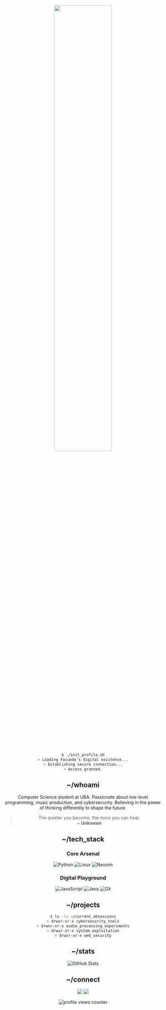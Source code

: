 <!-- Banner -->
<div align="center">
<img src="https://w.wallhaven.cc/full/ex/wallhaven-exkqk8.jpg" width="60%" />
</div>

<!-- Terminal Interface -->
<div align="center">

```bash
$ ./init_profile.sh
> Loading Facundo’s digital existence...
> Establishing secure connection...
> Access granted.
```

</div>

<!-- About Me Section -->
<div align="center">

## ~/whoami

</div>

<div align="center">

Computer Science student at UBA. Passionate about low-level programming, music production, and cybersecurity. Believing in the power of thinking differently to shape the future.<br>

> The quieter you become, the more you can hear.<br>
> ~ **Unknown**

</div>

<!-- Tech Stack -->
<div align="center">

## ~/tech_stack

</div>

<div align="center">

### Core Arsenal
![Python](https://skillicons.dev/icons?i=python&theme=dark)
![Linux](https://skillicons.dev/icons?i=linux&theme=dark)
![Neovim](https://skillicons.dev/icons?i=neovim&theme=dark)

### Digital Playground
![JavaScript](https://skillicons.dev/icons?i=javascript&theme=dark)
![Java](https://skillicons.dev/icons?i=java&theme=dark)
![Git](https://skillicons.dev/icons?i=git&theme=dark)

</div>

<!-- Current Projects -->
<div align="center">

## ~/projects

</div>

<div align="center">

```bash
$ ls -la ~/current_obsessions
> drwxr-xr-x cybersecurity_tools
> drwxr-xr-x audio_processing_experiments
> drwxr-xr-x system_exploitation
> drwxr-xr-x web_security
```

</div>

<!-- GitHub Stats -->
<div align="center">

## ~/stats

![GitHub Stats](https://github-readme-stats.vercel.app/api?username=faculaut&show_icons=true&theme=radical)
</div>

<!-- Social -->
<div align="center">

## ~/connect

[<img src="https://img.shields.io/badge/Twitter-1DA1F2?style=for-the-badge&logo=twitter&logoColor=white"/>](https://x.com/faculaut)
[<img src="https://img.shields.io/badge/LinkedIn-0077B5?style=for-the-badge&logo=linkedin&logoColor=white"/>](https://www.linkedin.com/in/faculaut/)

</div>

<!-- Footer -->
<div align="center">
<img src="https://komarev.com/ghpvc/?username=faculaut&style=flat-square&color=ff0000" alt="profile views counter"/>
</div>
